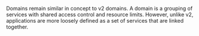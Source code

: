Domains remain similar in concept to v2 domains. A domain is a grouping of services with shared
access control and resource limits. However, unlike v2, applications are more loosely defined 
as a set of services that are linked together.
